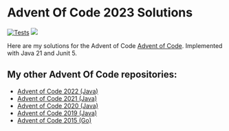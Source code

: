 # Advent Of Code 2023 Solutions

[![Tests](https://github.com/jerchende/advent-of-code-2023/actions/workflows/maven.yml/badge.svg)](https://github.com/jerchende/advent-of-code-2023/actions/workflows/maven.yml)
[![](https://img.shields.io/badge/stars%20⭐-0-yellow)](https://adventofcode.com/2023)

Here are my solutions for the Advent of Code [Advent of Code](https://adventofcode.com/2023). Implemented with Java 21 and Junit 5.

## My other Advent Of Code repositories:

* [Advent of Code 2022 (Java)](https://github.com/jerchende/advent-of-code-2022)
* [Advent of Code 2021 (Java)](https://github.com/jerchende/advent-of-code-2021)
* [Advent of Code 2020 (Java)](https://github.com/jerchende/advent-of-code-2020)
* [Advent of Code 2019 (Java)](https://github.com/jerchende/advent-of-code-2019)
* [Advent of Code 2015 (Go)](https://github.com/jerchende/advent-of-code-2015)
 